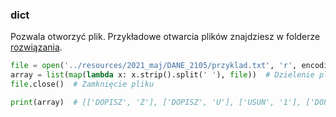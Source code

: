 ### dict

Pozwala otworzyć plik. Przykładowe otwarcia plików znajdziesz w folderze [rozwiązania](https://github.com/PanSzelescik/MaturaInformatyka/tree/python/rozwiazania).

```python
file = open('../resources/2021_maj/DANE_2105/przyklad.txt', 'r', encoding='utf8')  # Wczytanie pliku o podanej ścieżce do odczytu (r) w utf8
array = list(map(lambda x: x.strip().split(' '), file))  # Dzielenie pliku na tablicę tablic, strip usuwa zbędne \n (znak nowej linii) oraz spacje, split dzieli string na tablicę w podanym znaku
file.close()  # Zamknięcie pliku

print(array)  # [['DOPISZ', 'Z'], ['DOPISZ', 'U'], ['USUN', '1'], ['DOPISZ', 'L'], ['DOPISZ', 'A'], ['PRZESUN', 'Z'], ['DOPISZ', 'U'], ['PRZESUN', 'U'], ['ZMIEN', 'M'], ['PRZESUN', 'M'], ['DOPISZ', 'N'], ['USUN', '1'], ['DOPISZ', 'T'], ['DOPISZ', 'U'], ['DOPISZ', 'R'], ['DOPISZ', 'H'], ['DOPISZ', 'N'], ['PRZESUN', 'H'], ['DOPISZ', 'V'], ['ZMIEN', 'G']]
```